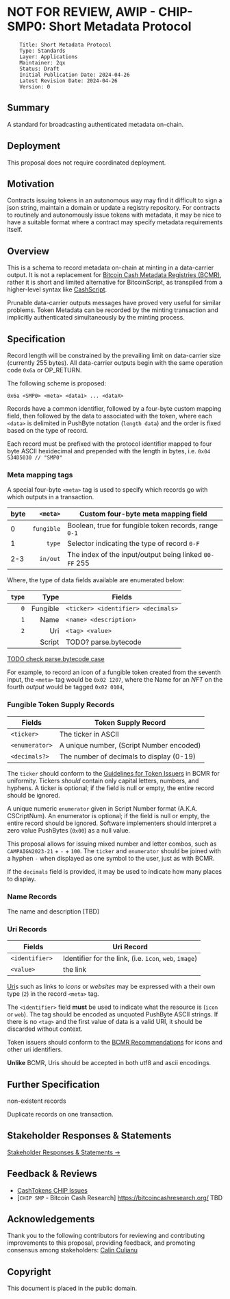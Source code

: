 # NOT FOR REVIEW, AWIP - CHIP-SMP0: Short Metadata Protocol 

        Title: Short Metadata Protocol
        Type: Standards
        Layer: Applications
        Maintainer: 2qx 
        Status: Draft
        Initial Publication Date: 2024-04-26
        Latest Revision Date: 2024-04-26
        Version: 0


## Summary

A standard for broadcasting authenticated metadata on-chain.

## Deployment

This proposal does not require coordinated deployment. 

## Motivation 

Contracts issuing tokens in an autonomous way may find it difficult to sign a json string, maintain a domain or update a registry repository. For contracts to routinely and autonomously issue tokens with metadata, it may be nice to have a suitable format where a contract may specify metadata requirements itself.

## Overview

This is a schema to record metadata on-chain at minting in a data-carrier output. It is not a replacement for [Bitcoin Cash Metadata Registries (BCMR)](https://cashtokens.org/docs/category/metadata-registries-chip), rather it is short and limited alternative for BitcoinScript, as transpiled from a higher-level syntax like [CashScript](https://cashscript.org).  

Prunable data-carrier outputs messages have proved very useful for similar problems.  Token Metadata can be recorded by the minting transaction and implicitly authenticated simultaneously by the minting process.

## Specification

Record length will be constrained by the prevailing limit on data-carrier size (currently 255 bytes). All data-carrier outputs begin with the same operation code `0x6a` or OP_RETURN.


The following scheme is proposed:

    0x6a <SMP0> <meta> <data1> ... <dataX> 

Records have a common identifier, followed by a four-byte custom mapping field, then followed by the data to associated with the token, where each `<data>` is delimited in PushByte notation (`length data`) and the order is fixed based on the type of record.


Each record must be prefixed with the protocol identifier mapped to four byte ASCII hexidecimal and prepended with the length in bytes, i.e. `0x04 534D5030 // "SMP0"`

### Meta mapping tags

A special four-byte `<meta>` tag is used to specify which records go with which outputs in a transaction. 

| byte |   `<meta>` | Custom four-byte meta mapping field                    |
| ---- | ---------: | ------------------------------------------------------ |
| 0    | `fungible` | Boolean, true for fungible token records, range `0-1`  |
| 1    |     `type` | Selector indicating the type of record `0-F`           |
| 2-3  |   `in/out` | The index of the input/output being linked `00-FF` 255 |

Where, the type of data fields available are enumerated below:

| `type` |     Type | Fields                             |
| -----: | -------: | ---------------------------------- |
|    `0` | Fungible | `<ticker> <identifier> <decimals>` |
|    `1` |     Name | `<name> <description>`             |
|    `2` |      Uri | `<tag> <value>`                    |
|        |   Script | TODO? parse.bytecode               |

 [TODO check parse.bytecode case](https://cashtokens.org/docs/bcmr/chip#rendering-nfts-in-user-interfaces) 

For example, to record an icon of a fungible token created from the seventh input, the `<meta>` tag would be `0x02 1207`, where the Name for an *NFT* on the fourth *output* would be tagged `0x02 0104`, 


### Fungible Token Supply Records


| Fields         | Token Supply Record                      |
| -------------- | ---------------------------------------- |
| `<ticker>`     | The ticker in ASCII                      |
| `<enumerator>` | A unique number, (Script Number encoded) |
| `<decimals?>`  | The number of decimals to display (0-19) |


 The `ticker` should conform to the [Guidelines for Token Issuers](https://cashtokens.org/docs/bcmr/chip#guidelines-for-token-issuers) in BCMR for uniformity. Tickers *should* contain only capital letters, numbers, and hyphens. A ticker is optional; if the field is null or empty, the entire record should be ignored.

 A unique numeric `enumerator` given in Script Number format (A.K.A. CSCriptNum). An enumerator is optional; if the field is null or empty, the entire record should be ignored. Software implementers should interpret a zero value PushBytes (`0x00`) as a null value.

This proposal allows for issuing mixed number and letter combos, such as `CAMPAIGN2023-21` + `-` + `100`. The `ticker` and `enumerator` should be joined with a hyphen `-` when displayed as one symbol to the user, just as with BCMR. 



If the `decimals` field is provided, it may be used to indicate how many places to display.
 
### Name Records

The name and description [TBD]

### Uri Records

| Fields          | Uri Record                                             |
| --------------- | ------------------------------------------------------ |
| `<identifier> ` | Identifier for the link, (i.e. `icon`, `web`, `image`) |
| `<value>`       | the link                                               |

[Uri](https://en.wikipedia.org/wiki/Well-known_URI)s such as links to *icons* or *websites* may be expressed with a their own type (`2`) in the record `<meta>` tag. 

The `<identifier>` field **must** be used to indicate what the resource is (`icon` or `web`). The tag should be encoded as unquoted PushByte ASCII strings. If there is no `<tag>` and the first value of data is a valid URI, it should be discarded without context.

Token issuers should conform to the [BCMR Recommendations](https://cashtokens.org/docs/bcmr/chip#uri-identifiers) for icons and other uri identifiers.

**Unlike** BCMR, Uris should be accepted in both utf8 and ascii encodings.

## Further Specification 

non-existent records

Duplicate records on one transaction.


## Stakeholder Responses & Statements

[Stakeholder Responses & Statements &rarr;](stakeholders.md)

## Feedback & Reviews

- [CashTokens CHIP Issues](https://github.com/2qx/short-metadata-protocol/issues)
- [`CHIP SMP` - Bitcoin Cash Research] https://bitcoincashresearch.org/ TBD

## Acknowledgements

Thank you to the following contributors for reviewing and contributing improvements to this proposal, providing feedback, and promoting consensus among stakeholders:
[Calin Culianu](https://github.com/cculianu)

## Copyright

This document is placed in the public domain.